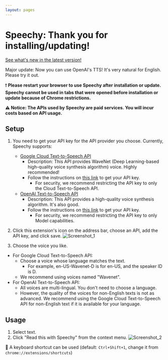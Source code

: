 ```yaml
---
layout: pages
---
```


# Speechy: Thank you for installing/updating!

[See what's new in the latest version!](https://github.com/hmirin/speechy/releases)

Major update: Now you can use OpenAI's TTS! It's very natural for English. Please try it out.

❗ **Please restart your browser to use Speechy after installation or update. Speechy cannot be used in tabs that were opened before installation or update because of Chrome restrictions.**

**⚠️ Notice: The APIs used by Speechy are paid services. You will incur costs based on API usage.**

## Setup

1. You need to get your API key for the API provider you choose. Currently, Speechy supports:
    - [Google Cloud Text-to-Speech API](https://cloud.google.com/text-to-speech/)
        - Description: This API provides WaveNet (Deep Learning-based high-quality voice synthesis algorithm) voice. Highly recommended!
        - Follow the instructions on [this link](https://support.google.com/cloud/answer/6158862) to get your API key.
            - For security, we recommend restricting the API key to only the Cloud Text-to-Speech API.
    - [OpenAI Text-to-Speech API](https://platform.openai.com/docs/guides/text-to-speech)
        - Description: This API provides a high-quality voice synthesis algorithm. It's also good.
        - Follow the instructions on [this link](https://www.howtogeek.com/885918/how-to-get-an-openai-api-key/) to get your API key.
            - For security, we recommend restricting the API key to only Model capabilities.

2. Click this extension's icon on the address bar, choose an API, add the API key, and click save.
    ![Screenshot_1](/images/screenshot_1.png)
3. Choose the voice you like.

- For Google Cloud Text-to-Speech API:
  - Choose a voice whose language matches the text.
    - For example, en-US-Wavenet-D is for en-US, and the speaker ID is D.
  - We recommend using voices named "Wavenet".
- For OpenAI Text-to-Speech API:
  - All voices are multi-lingual. You don't need to choose a language.
  - However, the quality of the voices for non-English texts is not as advanced. We recommend using the Google Cloud Text-to-Speech API for non-English text if it is available for your language.

## Usage

1. Select text.
2. Click "Read this with Speechy" from the context menu.
    ![Screenshot_2](/images/screenshot_2.png)

🍭 A keyboard shortcut can be used (default: `Ctrl+Shift+1`, change it from `chrome://extensions/shortcuts`)
